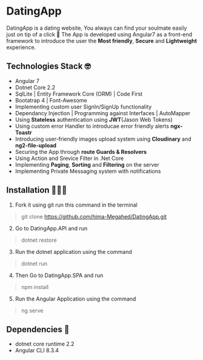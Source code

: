 # DatingApp
DatingApp is a dating website, You always can find your soulmate easily just on tip of a click 👫
The App is developed using Angular7 as a front-end framework to introduce the user the **Most friendly**, **Secure** and **Lightweight** experience. 
## Technologies Stack 🤓
- Angular 7
- Dotnet Core 2.2
- SqlLite | Entity Framework Core (ORM) | Code First
- Bootatrap 4 | Font-Awesome
- Implementing custom user SignIn/SignUp functionality
- Dependancy Injection | Programming against Interfaces | AutoMapper
- Using **Stateless** authentication using **JWT**(Jason Web Tokens)
- Using custom error Handler to introducae error friendly alerts **ngx-Toastr**
- Introducing user-friendly images upload system using **Cloudinary** and **ng2-file-upload**
- Securing the App through **route Guards & Resolvers**
- Using Action and Srevice Filter in .Net Core
- Implementing **Paging**, **Sorting** and **Filtering** on the server
- Implementing Private Messaging system with notifications

## Installation 👨🏼‍💻
1. Fork it using git run this command in the terminal
> git clone https://github.com/hima-Megahed/DatingApp.git
2. Go to DatingApp.API and run
> dotnet restore
3. Run the dotnet application using the command
> dotnet run
4. Then Go to DatingApp.SPA and run
> npm install
5. Run the Angular Application using the command
> ng serve

## Dependencies 📝
- dotnet core runtime 2.2
- Angular CLI 8.3.4
